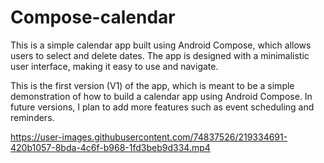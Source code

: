 # Compose-calendar

This is a simple calendar app built using Android Compose, which allows users to select and delete dates. The app is designed with a minimalistic user interface, making it easy to use and navigate.

This is the first version (V1) of the app, which is meant to be a simple demonstration of how to build a calendar app using Android Compose. In future versions, I plan to add more features such as event scheduling and reminders.

https://user-images.githubusercontent.com/74837526/219334691-420b1057-8bda-4c6f-b968-1fd3beb9d334.mp4

